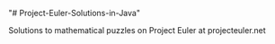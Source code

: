 "# Project-Euler-Solutions-in-Java" 

Solutions to mathematical puzzles on Project Euler at projecteuler.net

